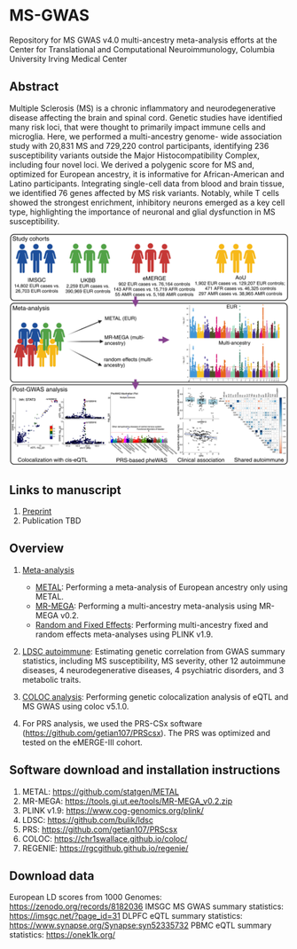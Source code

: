 # MS-GWAS

Repository for MS GWAS v4.0 multi-ancestry meta-analysis efforts at the Center for Translational and Computational Neuroimmunology, Columbia University Irving Medical Center

## Abstract
Multiple Sclerosis (MS) is a chronic inflammatory and neurodegenerative disease affecting the brain and spinal cord. Genetic studies have identified many risk loci, that were thought to primarily impact immune cells and microglia. Here, we performed a multi-ancestry genome- wide association study with 20,831 MS and 729,220 control participants, identifying 236 susceptibility variants outside the Major Histocompatibility Complex, including four novel loci. We derived a polygenic score for MS and, optimized for European ancestry, it is informative for African-American and Latino participants. Integrating single-cell data from blood and brain tissue, we identified 76 genes affected by MS risk variants. Notably, while T cells showed the strongest enrichment, inhibitory neurons emerged as a key cell type, highlighting the importance of neuronal and glial dysfunction in MS susceptibility.

![FIGURE1](https://github.com/luzengAdelaide/MS-GWAS/blob/main/Figures/Figure1.png)

## Links to manuscript

1. [Preprint](https://www.medrxiv.org/content/10.1101/2024.12.04.24318500v1)
2. Publication TBD

## Overview
1. [Meta-analysis](https://github.com/luzengAdelaide/MS-GWAS/tree/main/Meta-analysis)
   - [METAL](https://github.com/luzengAdelaide/MS-GWAS/tree/main/Meta-analysis/METAL_EUR): Performing a meta-analysis of European ancestry only using METAL.
    - [MR-MEGA](https://github.com/luzengAdelaide/MS-GWAS/tree/main/Meta-analysis/MR-MEGA): Performing a multi-ancestry meta-analysis using MR-MEGA v0.2.   
    - [Random and Fixed Effects](https://github.com/luzengAdelaide/MS-GWAS/tree/main/Meta-analysis/Random_and_fixed_effects): Performing multi-ancestry fixed and random effects meta-analyses using PLINK v1.9.   

2. [LDSC autoimmune](https://github.com/luzengAdelaide/MS-GWAS/tree/main/LDSC_autoimmune): Estimating genetic correlation from GWAS summary statistics, including MS susceptibility, MS severity,  other 12 autoimmune diseases, 4 neurodegenerative diseases, 4 psychiatric disorders, and 3 metabolic traits.

3. [COLOC analysis](https://github.com/luzengAdelaide/MS-GWAS/tree/main/COLOC_analysis): Performing genetic colocalization analysis of eQTL and MS GWAS using coloc v5.1.0.  
   
4. For PRS analysis, we used the PRS-CSx software (https://github.com/getian107/PRScsx). The PRS was optimized and tested on the eMERGE-III cohort.

 ## Software download and installation instructions
 1. METAL: https://github.com/statgen/METAL
 2. MR-MEGA: https://tools.gi.ut.ee/tools/MR-MEGA_v0.2.zip
 3. PLINK v1.9: https://www.cog-genomics.org/plink/
 4. LDSC: https://github.com/bulik/ldsc
 5. PRS: https://github.com/getian107/PRScsx
 6. COLOC: https://chr1swallace.github.io/coloc/
 7. REGENIE: https://rgcgithub.github.io/regenie/
 
 ## Download data
European LD scores from 1000 Genomes: https://zenodo.org/records/8182036
IMSGC MS GWAS summary statistics: https://imsgc.net/?page_id=31
DLPFC eQTL summary statistics: https://www.synapse.org/Synapse:syn52335732
PBMC eQTL summary statistics: https://onek1k.org/